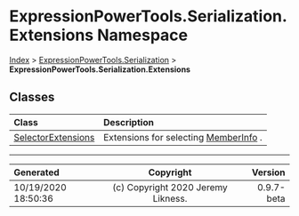﻿# ExpressionPowerTools.Serialization.Extensions Namespace

[Index](../index.md) > [ExpressionPowerTools.Serialization](ExpressionPowerTools.Serialization.a.md) > **ExpressionPowerTools.Serialization.Extensions**

## Classes

| Class | Description |
| :-- | :-- |
| [SelectorExtensions](ExpressionPowerTools.Serialization.Extensions.SelectorExtensions.cs.md) | Extensions for selecting [MemberInfo](https://docs.microsoft.com/dotnet/api/system.reflection.memberinfo) . |


---

| Generated | Copyright | Version |
| :-- | :-: | --: |
| 10/19/2020 18:50:36 | (c) Copyright 2020 Jeremy Likness. | 0.9.7-beta |
